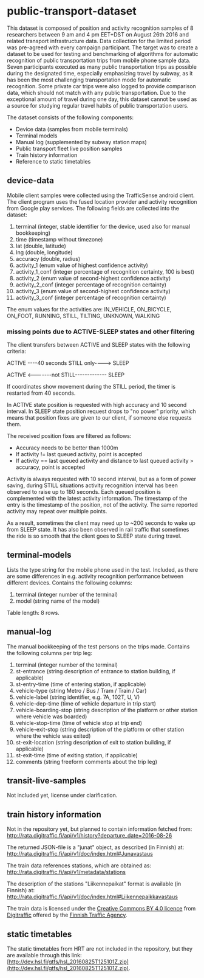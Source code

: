 # public-transport-dataset
This dataset is composed of position and activity recognition samples of 8 researchers between 9 am and 4 pm EET+DST on August 26th 2016 and related transport infrastructure data. Data collection for the limited period was pre-agreed with every campaign participant. The target was to create a dataset to be used for testing and benchmarking of algorithms for automatic recognition of public transportation trips from mobile phone sample data. Seven participants executed as many public transportation trips as possible during the designated time, especially emphasizing travel by subway, as it has been the most challenging transportation mode for automatic recognition. Some private car trips were also logged to provide comparison data, which should not match with any public transportation. Due to the exceptional amount of travel during one day, this dataset cannot be used as a source for studying regular travel habits of public transportation users.

The dataset consists of the following components:
* Device data (samples from mobile terminals)
* Terminal models
* Manual log (supplemented by subway station maps)
* Public transport fleet live position samples
* Train history information
* Reference to static timetables

## device-data
Mobile client samples were collected using the TrafficSense android client. The client program uses the fused location provider and activity recognition from Google play services. The following fields are collected into the dataset:
  1. terminal (integer, stable identifier for the device, used also for manual bookkeeping)
  1. time (timestamp without timezone)
  1. lat (double, latitude)
  1. lng (double, longitude)
  1. accuracy (double, radius)
  1. activity_1 (enum value of highest confidence activity)
  1. activity_1_conf (integer percentage of recognition certainty, 100 is best)
  1. activity_2 (enum value of second-highest confidence activity)
  1. activity_2_conf (integer percentage of recognition certainty)
  1. activity_3 (enum value of second-highest confidence activity)
  1. activity_3_conf (integer percentage of recognition certainty)

The enum values for the activities are: IN_VEHICLE, ON_BICYCLE, ON_FOOT, RUNNING, STILL, TILTING, UNKNOWN, WALKING

### missing points due to ACTIVE-SLEEP states and other filtering

The client transfers between ACTIVE and SLEEP states with the following criteria:

ACTIVE ----40 seconds STILL only----> SLEEP

ACTIVE <-------not STILL------------- SLEEP

If coordinates show movement during the STILL period, the timer is restarted from 40 seconds.

In ACTIVE state position is requested with high accuracy and 10 second interval. In SLEEP state position request drops to "no power" priority, which means that position fixes are given to our client, if someone else requests them.

The received position fixes are filtered as follows:
* Accuracy needs to be better than 1000m
* If activity != last queued activity, point is accepted
* If activity == last queued activity and distance to last queued activity > accuracy, point is accepted

Activity is always requested with 10 second interval, but as a form of power saving, during STILL situations activity recognition interval has been observed to raise up to 180 seconds. Each queued position is complemented with the latest activity information. The timestamp of the entry is the timestamp of the position, not of the activity. The same reported activity may repeat over multiple points.

As a result, sometimes the client may need up to ~200 seconds to wake up from SLEEP state. It has also been observed in rail traffic that sometimes the ride is so smooth that the client goes to SLEEP state during travel.

## terminal-models

Lists the type string for the mobile phone used in the test. Included, as there are some differences in e.g. activity recognition performance between different devices. Contains the following columns:
  1. terminal (integer number of the terminal)
  1. model (string name of the model)

Table length: 8 rows.

## manual-log

The manual bookkeeping of the test persons on the trips made. Contains the following columns per trip leg:
  1. terminal (integer number of the terminal)
  1. st-entrance (string description of entrance to station building, if applicable)
  1. st-entry-time (time of entering station, if applicable)
  1. vehicle-type (string Metro / Bus / Tram / Train / Car)
  1. vehicle-label (string identifier, e.g. 7A, 102T, U, V)
  1. vehicle-dep-time (time of vehicle departure in trip start)
  1. vehicle-boarding-stop (string description of the platform or other station where vehicle was boarded)
  1. vehicle-stop-time (time of vehicle stop at trip end)
  1. vehicle-exit-stop (string description of the platform or other station where the vehicle was exited)
  1. st-exit-location (string description of exit to station building, if applicable)
  1. st-exit-time (time of exiting station, if applicable)
  1. comments (string freeform comments about the trip leg)

## transit-live-samples

Not included yet, license under clarification.

## train history information

Not in the repository yet, but planned to contain information fetched from:
http://rata.digitraffic.fi/api/v1/history?departure_date=2016-08-26

The returned JSON-file is a "junat" object, as described (in Finnish) at:
http://rata.digitraffic.fi/api/v1/doc/index.html#Junavastaus

The train data references stations, which are obtained as:
http://rata.digitraffic.fi/api/v1/metadata/stations

The description of the stations "Liikennepaikat" format is available (in Finnish) at:
http://rata.digitraffic.fi/api/v1/doc/index.html#Liikennepaikkavastaus

The train data is licensed under the [Creative Commons BY 4.0 licence](http://creativecommons.org/licenses/by/4.0/) from [Digitraffic](http://www.liikennevirasto.fi/web/en/open-data/services/digitraffic#.V9BlOxB96Ho) offered by the [Finnish Traffic Agency](http://www.liikennevirasto.fi/web/en).

## static timetables

The static timetables from HRT are not included in the repository, but they are available through this link:
[http://dev.hsl.fi/gtfs/hsl_20160825T125101Z.zip](http://dev.hsl.fi/gtfs/hsl_20160825T125101Z.zip).

